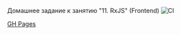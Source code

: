 Домашнее задание к занятию "11. RxJS" (Frontend)
![CI](https://github.com/DedMaier/ahj-homeworks-rxjs-frontend/actions/workflows/ci.yml/badge.svg)

[GH Pages](https://DedMaier.github.io/ahj-homeworks-rxjs-frontend/)
